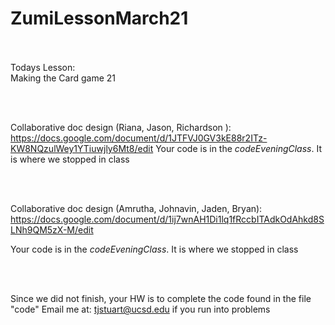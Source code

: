 # ZumiLessonMarch21<br/><br/>

Todays Lesson: <br/>
  Making the Card game 21<br/>
  
  
 <br/>
 <br/>
 
  Collaborative doc design (Riana, Jason, Richardson ): 
  https://docs.google.com/document/d/1JTFVJ0GV3kE88r2ITz-KW8NQzulWey1YTiuwjly6Mt8/edit
  Your code is in the *codeEveningClass*. It is where we stopped in class 
  
  <br/>
  <br/>
   
  Collaborative doc design (Amrutha, Johnavin, Jaden, Bryan): 
  https://docs.google.com/document/d/1ij7wnAH1Di1lq1fRccbITAdkOdAhkd8SLNh9QM5zX-M/edit
  
  Your code is in the *codeEveningClass*. It is where we stopped in class 

 <br/>
 <br/>
 
 Since we did not finish, your HW is to complete the code found in the file "code"
 Email me at: tjstuart@ucsd.edu   if you run into problems 
 <br/>
 <br/>
